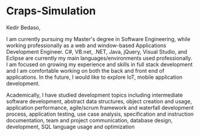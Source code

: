 # Craps-Simulation

Kedir Bedaso,

I am currently pursuing my Master's degree in Software Engineering, while working professionally as a web and window-based Applications Development Engineer. C#, VB.net, .NET, Java, jQuery, Visual Studio, and Eclipse are currently my main languages/environments used professionally. I am focused on growing my experience and skills in full stack development and I am comfortable working on both the back and front end of applications. In the future, I would like to explore IoT, mobile application development.

Academically, I have studied development topics including intermediate software development, abstract data structures, object creation and usage, application performance, agile/scrum framework and waterfall development process, application testing, use case analysis, specification and instruction documentation, team and project communication, database design, development, SQL language usage and optimization
